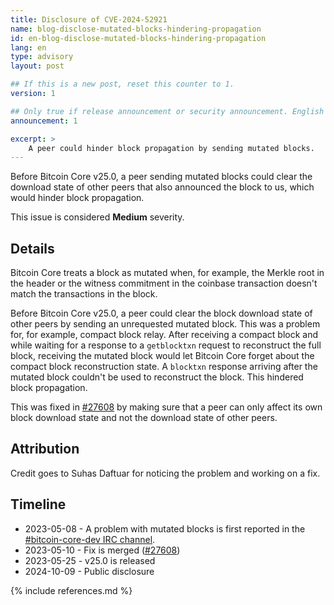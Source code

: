 ```yaml
---
title: Disclosure of CVE-2024-52921
name: blog-disclose-mutated-blocks-hindering-propagation
id: en-blog-disclose-mutated-blocks-hindering-propagation
lang: en
type: advisory
layout: post

## If this is a new post, reset this counter to 1.
version: 1

## Only true if release announcement or security announcement. English posts only
announcement: 1

excerpt: >
    A peer could hinder block propagation by sending mutated blocks.
---
```


Before Bitcoin Core v25.0, a peer sending mutated blocks could clear the
download state of other peers that also announced the block to us, which would
hinder block propagation.

This issue is considered **Medium** severity.

## Details

Bitcoin Core treats a block as mutated when, for example, the Merkle root in the
header or the witness commitment in the coinbase transaction doesn't match the
transactions in the block.

Before Bitcoin Core v25.0, a peer could clear the block download state of
other peers by sending an unrequested mutated block. This was a problem for, for
example, compact block relay. After receiving a compact block and while waiting
for a response to a `getblocktxn` request to reconstruct the full block,
receiving the mutated block would let Bitcoin Core forget about the compact
block reconstruction state. A `blocktxn` response arriving after the mutated
block couldn't be used to reconstruct the block. This hindered block propagation.

This was fixed in [#27608](https://github.com/bitcoin/bitcoin/pull/27608) by
making sure that a peer can only affect its own block download state and not the
download state of other peers.

## Attribution

Credit goes to Suhas Daftuar for noticing the problem and working on a fix.

## Timeline

- 2023-05-08 - A problem with mutated blocks is first reported in the [#bitcoin-core-dev IRC channel](https://bitcoin-irc.chaincode.com/bitcoin-core-dev/2023-05-08).
- 2023-05-10 - Fix is merged ([#27608](https://github.com/bitcoin/bitcoin/pull/27608))
- 2023-05-25 - v25.0 is released
- 2024-10-09 - Public disclosure

{% include references.md %}
